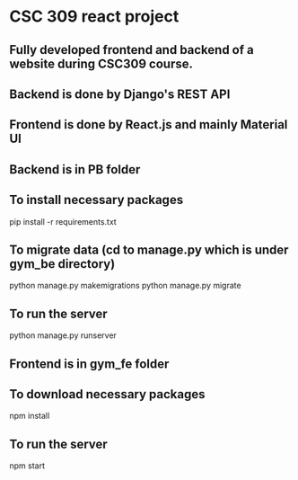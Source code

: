 # CSC 309 react project

## Fully developed frontend and backend of a website during CSC309 course.

## Backend is done by Django's REST API
## Frontend is done by React.js and mainly Material UI

## Backend is in PB folder

## To install necessary packages
pip install -r requirements.txt  

## To migrate data (cd to manage.py which is under gym_be directory)

python manage.py makemigrations 
python manage.py migrate

## To run the server

python  manage.py runserver

## Frontend is in gym_fe folder

## To download necessary packages

npm install

## To run the server

npm start
